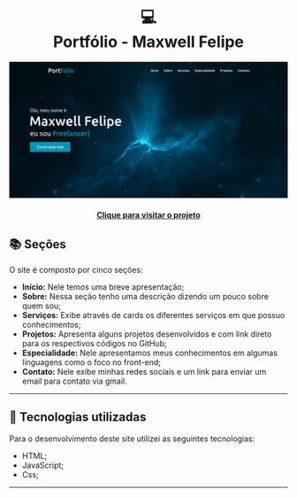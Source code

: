 <h1 align="center">
  💻<br>Portfólio - Maxwell Felipe
</h1>

![Resultado final do projeto](image/fotosite.png)

<h4 align="center"><a href="">Clique para visitar o projeto</a></h4>

## 📚 Seções

O site é composto por cinco seções:

- **Início:** Nele temos uma breve apresentação;
- **Sobre:** Nessa seção tenho uma descrição dizendo um pouco sobre quem sou;
- **Serviços:** Exibe através de cards os diferentes serviços em que possuo conhecimentos;
- **Projetos:** Apresenta alguns projetos desenvolvidos e com link direto para os respectivos códigos no GitHub;
- **Especialidade:** Nele apresentamos meus conhecimentos em algumas linguagens como o foco no front-end;
- **Contato:** Nele exibe minhas redes sociais e um link para enviar um email para contato via gmail.

---

## 💼 Tecnologias utilizadas

Para o desenvolvimento deste site utilizei as seguintes tecnologias:

- HTML;
- JavaScript;
- Css;

---


